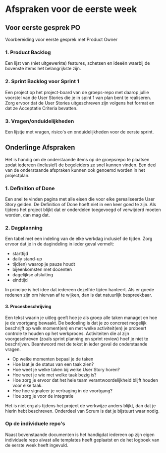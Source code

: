 # Afspraken voor de eerste week

## Voor eerste gesprek PO

Voorbereiding voor eerste gesprek met Product Owner

### 1. Product Backlog

Een lijst van (niet uitgewerkte) features, schetsen en ideeën waarbij de bovenste items het belangrijkste zijn.

### 2. Sprint Backlog voor Sprint 1

Een project op het project-board van de groeps-repo met daarop jullie voorstel van de User Stories die je in spint 1 van plan bent te realiseren.
Zorg ervoor dat de User Stories uitgeschreven zijn volgens het format en dat ze Acceptatie Criteria bevatten.

### 3. Vragen/onduidelijkheden

Een lijstje met vragen, risico's en onduidelijkheden voor de eerste sprint.

## Onderlinge Afspraken

Het is handig om de onderstaande items op de groepsrepo te plaatsen zodat iedereen (inclusief) de begeleiders ze snel kunnen vinden. Een deel van de onderstaande afspraken kunnen ook genoemd worden in het projectplan. 

### 1. Definition of Done

Een snel te vinden pagina met alle eisen die voor elke gerealiseerde User Story gelden. De Definition of Done hoeft niet in een keer goed te zijn. Als tijdens het project blijkt dat er onderdelen toegevoegd of verwijderd moeten worden, dan mag dat.

### 2. Dagplanning

Een tabel met een indeling van de elke werkdag inclusief de tijden. Zorg ervoor dat je in de dagindeling in ieder geval vermelt:

- starttijd
- daily stand-up
- tijd(en) waarop je pauze houdt
- bijeenkomsten met docenten
- dagelijkse afsluiting
- eindtijd

In principe is het idee dat iedereen dezelfde tijden hanteert. Als er goede redenen zijn om hiervan af te wijken, dan is dat natuurlijk bespreekbaar.

#### 3. Procesbeschrijving

Een tekst waarin je uitleg geeft hoe je als groep alle taken managet en hoe je de voortgang bewaakt. De bedoeling is dat je zo concreet mogelijk beschrijft op welk moment(en) en met welke activiteit(en) je probeert controle te houden op het werkproces. Activiteiten die al zijn voorgeschreven (zoals sprint planning en sprint review) hoef je niet te beschrijven. Beantwoord met de tekst in ieder geval de onderstaande vragen.

- Op welke momenten bepaal je de taken
- Hoe laat je de status van een taak zien?
- Hoe weet je welke taken bij welke User Story horen?
- Hoe weet je wie met welke taak bezig is?
- Hoe zorg je ervoor dat het hele team verantwoordelijkheid blijft houden voor elke taak.
- Hoe hoe signaleer je vertraging in de voortgang?
- Hoe zorg je voor de integratie

Het is niet erg als tijdens het project de werkwijze anders blijkt, dan dat je hierin hebt beschreven. Onderdeel van Scrum is dat je bijstuurt waar nodig.

### Op de individuele repo's

Naast bovenstaande documenten is het handigdat iedereen op zijn eigen individuele repo alvast alle templates heeft geplaatst en de het logboek van de eerste week heeft ingevuld.
